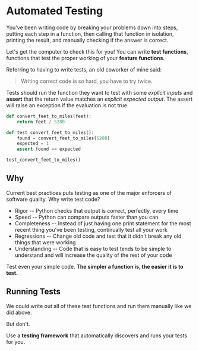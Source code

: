 # Automated Testing

You've been writing code by breaking your problems down into steps, putting each step in a function, then calling that function in isolation, printing the result, and manually checking if the answer is correct.

Let's get the computer to check this for you!
You can write **test functions**, functions that test the proper working of your **feature functions**.

Referring to having to write tests, an old coworker of mine said:

> Writing correct code is so hard, you have to try twice.

Tests should run the function they want to test with some _explicit inputs_ and **assert** that the return value matches an _explicit expected output_.
The assert will raise an exception if the evaluation is not true.

```python
def convert_feet_to_miles(feet):
    return feet / 5280

def test_convert_feet_to_miles():
    found = convert_feet_to_miles(5280)
    expected = 1
    assert found == expected

test_convert_feet_to_miles()
```

## Why

Current best practices puts testing as one of the major enforcers of software quality.
Why write test code?

* Rigor -- Python checks that output is correct, perfectly, every time
* Speed -- Python can compare outputs faster than you can
* Completeness -- Instead of just having one print statement for the most recent thing you've been testing, continually test all your work
* Regressions -- Change old code and test that it didn't break any old things that were working
* Understanding -- Code that is easy to test tends to be simple to understand and will increase the quality of the rest of your code

Test even your simple code.
**The simpler a function is, the easier it is to test.**

## Running Tests

We could write out all of these test functions and run them manually like we did above.

But don't.

Use a **testing framework** that automatically discovers and runs your tests for you.
